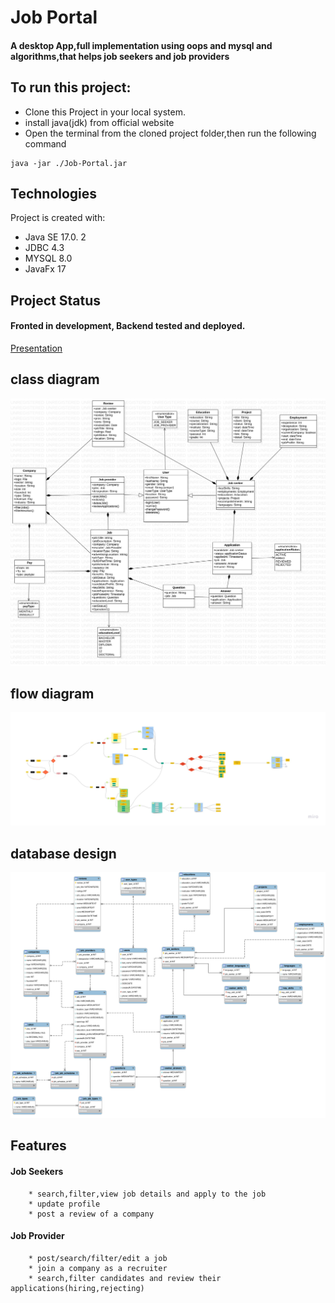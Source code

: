 # Job Portal
#### A desktop App,full implementation using oops and mysql and algorithms,that helps job seekers and job providers 

## To run this project:
   * Clone this Project in your local system.
   * install java(jdk) from official website
   * Open the terminal from the cloned project folder,then run the following command 
```bash-script
java -jar ./Job-Portal.jar
```

## Technologies
Project is created with:
* Java SE 17.0. 2
* JDBC 4.3
* MYSQL 8.0
* JavaFx 17

## Project Status
#### Fronted in  development, Backend tested and deployed.

[Presentation](https://github.com/Nutan3003/CareerHub/blob/main/Reference_Material/Aggregate%20Framework_PPT%20for%20Class.pptx)

## class diagram
![star uml](https://github.com/Nutan3003/CareerHub/blob/main/Reference_Material/class_diagram.jpg)

## flow diagram
![miro](https://github.com/Nutan3003/CareerHub/blob/main/Reference_Material/activity_flow_diagram.jpg)

## database design
![mysql](https://github.com/Nutan3003/CareerHub/blob/main/Reference_Material/db.png)
## Features
#### Job Seekers
        * search,filter,view job details and apply to the job
        * update profile
        * post a review of a company
#### Job Provider
        * post/search/filter/edit a job
        * join a company as a recruiter
        * search,filter candidates and review their applications(hiring,rejecting)
                  


